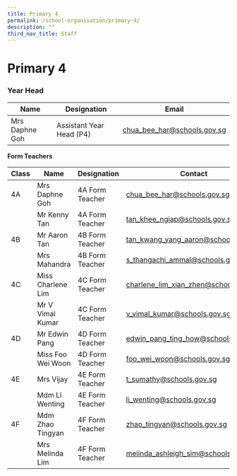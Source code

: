 ```yaml
---
title: Primary 4
permalink: /school-organisation/primary-4/
description: ""
third_nav_title: Staff
---
```



# **Primary 4**

### Year Head

|Name|	Designation|	Email|
|----|----|----|
|Mrs Daphne Goh	|Assistant Year Head (P4)|	chua_bee_har@schools.gov.sg|


**Form Teachers**

| Class | Name | Designation | Contact | 
| -------- | -------- | -------- |-------- |
|4A|	Mrs Daphne Goh|	4A Form Teacher	|chua_bee_har@schools.gov.sg|
||Mr Kenny Tan|	4A Form Teacher	|tan_khee_ngiap@schools.gov.sg|
|4B	|Mr Aaron Tan|	4B Form Teacher	|tan_kwang_yang_aaron@schools.gov.sg|
||Mrs Mahandra|	4B Form Teacher	|s_thangachi_ammal@schools.gov.sg|
|4C|	Miss Charlene Lim	|4C Form Teacher	|charlene_lim_xian_zhen@schools.gov.sg|
||Mr V Vimal Kumar|4C Form Teacher|v_vimal_kumar@schools.gov.sg|
|4D	|Mr Edwin Pang|	4D Form Teacher	|edwin_pang_ting_how@schools.gov.sg|
||Miss Foo Wei Woon	|4D Form Teacher	|foo_wei_woon@schools.gov.sg|
|4E|	Mrs Vijay	|4E Form Teacher|	t_sumathy@schools.gov.sg|
||Mdm Li Wenting|	4E Form Teacher	|li_wenting@schools.gov.sg|
4F	|Mdm Zhao Tingyan	|4F Form Teacher	|zhao_tingyan@schools.gov.sg|
||Mrs Melinda Lim	|4F Form Teacher	|melinda_ashleigh_sim@schools.gov.sg|